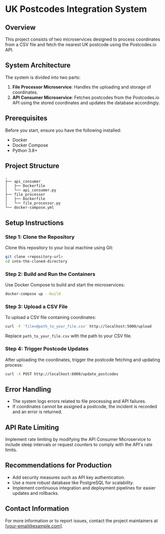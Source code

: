 
# UK Postcodes Integration System

## Overview
This project consists of two microservices designed to process coordinates from a CSV file and fetch the nearest UK postcode using the Postcodes.io API.

## System Architecture
The system is divided into two parts:
1. **File Processor Microservice**: Handles the uploading and storage of coordinates.
2. **API Consumer Microservice**: Fetches postcodes from the Postcodes.io API using the stored coordinates and updates the database accordingly.

## Prerequisites
Before you start, ensure you have the following installed:
- Docker
- Docker Compose
- Python 3.8+

## Project Structure
```plaintext
.
├── api_consumer
│   ├── Dockerfile
│   └── api_consumer.py
├── file_processor
│   ├── Dockerfile
│   └── file_processor.py
└── docker-compose.yml
```

## Setup Instructions

### Step 1: Clone the Repository
Clone this repository to your local machine using Git:
```bash
git clone <repository-url>
cd into-the-cloned-directory
```

### Step 2: Build and Run the Containers
Use Docker Compose to build and start the microservices:
```bash
docker-compose up --build
```

### Step 3: Upload a CSV File
To upload a CSV file containing coordinates:
```bash
curl -F 'file=@path_to_your_file.csv' http://localhost:5000/upload
```
Replace `path_to_your_file.csv` with the path to your CSV file.

### Step 4: Trigger Postcode Updates
After uploading the coordinates, trigger the postcode fetching and updating process:
```bash
curl -X POST http://localhost:6000/update_postcodes
```

## Error Handling
- The system logs errors related to file processing and API failures.
- If coordinates cannot be assigned a postcode, the incident is recorded and an error is returned.

## API Rate Limiting
Implement rate limiting by modifying the API Consumer Microservice to include sleep intervals or request counters to comply with the API's rate limits.

## Recommendations for Production
- Add security measures such as API key authentication.
- Use a more robust database like PostgreSQL for scalability.
- Implement continuous integration and deployment pipelines for easier updates and rollbacks.

## Contact Information
For more information or to report issues, contact the project maintainers at [your-email@example.com].
